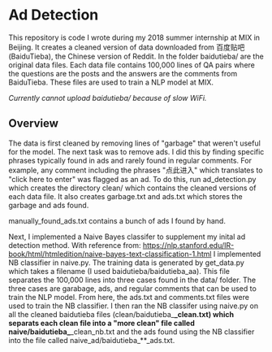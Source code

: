 # Ad Detection
This repository is code I wrote during my 2018 summer internship at MIX in 
Beijing. It creates a cleaned version of data downloaded from 百度贴吧 
(BaiduTieba), the Chinese version of Reddit. In the folder baidutieba/ are the
original data files. Each data file contains 100,000 lines of QA pairs where the
questions are the posts and the answers are the comments from BaiduTieba. These
files are used to train a NLP model at MIX.

_Currently cannot upload baidutieba/ because of slow WiFi._

## Overview
The data is first cleaned by removing lines of "garbage" that weren't useful for
the model. The next task was to remove ads. I did this by finding specific
phrases typically found in ads and rarely found in regular comments. For
example, any comment including the phrases "点此进入" which translates to "click
here to enter" was flagged as an ad. To do this, run ad_detection.py
which creates the directory clean/ which contains the cleaned versions of each
data file. It also creates garbage.txt and ads.txt which stores the garbage and
ads found.

manually_found_ads.txt contains a bunch of ads I found by hand.

Next, I implemented a Naive Bayes classifer to supplement my inital ad detection
method. With reference from:
https://nlp.stanford.edu/IR-book/html/htmledition/naive-bayes-text-classification-1.html
I implemented NB classifier in naive.py. The training data is generated by 
get_data.py which takes a filename (I used baidutieba/baidutieba_aa). This file
separates the 100,000 lines into three cases found in the data/ folder. The
three cases are garabage, ads, and regular comments that can be used to train
the NLP model. From here, the ads.txt and comments.txt files were used to train
the NB classifier. I then ran the NB classifer using naive.py on all the cleaned
baidutieba files (clean/baidutieba\_**\_clean.txt) which separats each clean file
into a "more clean" file called naive/baidutieba\_**\_clean_nb.txt and the ads
found using the NB classifier into the file called 
naive\_ad/baidutieba\_**\_ads.txt.
